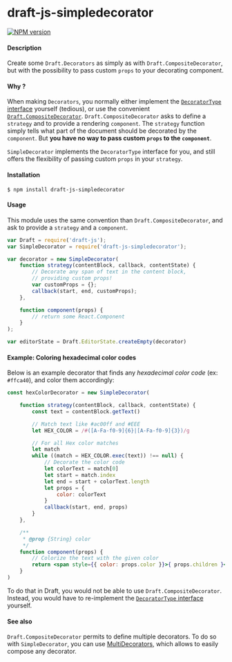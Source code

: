 # draft-js-simpledecorator

[![NPM version](https://badge.fury.io/js/draft-js-simpledecorator.svg)](http://badge.fury.io/js/draft-js-simpledecorator)

#### Description

Create some `Draft.Decorators` as simply as with `Draft.CompositeDecorator`, but with the possibility to pass custom `props` to your decorating component.

#### Why ?

When making `Decorators`, you normally either implement the [`DecoratorType` interface](interface) yourself (tedious), or use the convenient [`Draft.CompositeDecorator`](composite). `Draft.CompositeDecorator` asks to define a `strategy` and to provide a rendering `component`. The `strategy` function simply tells what part of the document should be decorated by the `component`. But **you have no way to pass custom `props` to the `component`**.

`SimpleDecorator` implements the `DecoratorType` interface for you, and still offers the flexibility of passing custom `props` in your `strategy`.

#### Installation

```
$ npm install draft-js-simpledecorator
```

#### Usage

This module uses the same convention than `Draft.CompositeDecorator`, and ask to provide a `strategy` and a `component`.

```js
var Draft = require('draft-js');
var SimpleDecorator = require('draft-js-simpledecorator');

var decorator = new SimpleDecorator(
    function strategy(contentBlock, callback, contentState) {
        // Decorate any span of text in the content block,
        // providing custom props!
        var customProps = {};
        callback(start, end, customProps);
    },

    function component(props) {
        // return some React.Component
    }
);

var editorState = Draft.EditorState.createEmpty(decorator)
```

#### Example: Coloring hexadecimal color codes

Below is an example decorator that finds any _hexadecimal color code_ (ex: `#ffca40`), and color them accordingly:

```jsx
const hexColorDecorator = new SimpleDecorator(

    function strategy(contentBlock, callback, contentState) {
        const text = contentBlock.getText()

        // Match text like #ac00ff and #EEE
        let HEX_COLOR = /#([A-Fa-f0-9]{6}|[A-Fa-f0-9]{3})/g

        // For all Hex color matches
        let match
        while ((match = HEX_COLOR.exec(text)) !== null) {
            // Decorate the color code
            let colorText = match[0]
            let start = match.index
            let end = start + colorText.length
            let props = {
                color: colorText
            }
            callback(start, end, props)
        }
    },

    /**
     * @prop {String} color
     */
    function component(props) {
        // Colorize the text with the given color
        return <span style={{ color: props.color }}>{ props.children }</span>
    }
)
```

To do that in Draft, you would not be able to use `Draft.CompositeDecorator`. Instead, you would have to re-implement the [`DecoratorType` interface](interface) yourself.

#### See also

`Draft.CompositeDecorator` permits to define multiple decorators. To do so with `SimpleDecorator`, you can use [MultiDecorators](https://github.com/SamyPesse/draft-js-multidecorators), which allows to easily compose any decorator.

[interface]: https://github.com/facebook/draft-js/blob/master/src/model/decorators/DraftDecoratorType.js
[composite]: https://facebook.github.io/draft-js/docs/api-reference-composite-decorator.html
